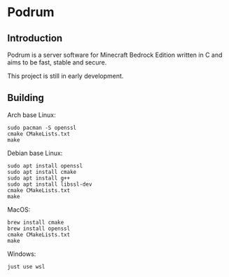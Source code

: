 # Podrum

## Introduction
Podrum is a server software for Minecraft Bedrock Edition written in C and aims to be fast, stable and secure.

This project is still in early development.

## Building

Arch base Linux:
```
sudo pacman -S openssl
cmake CMakeLists.txt
make
```
Debian base Linux:
```
sudo apt install openssl
sudo apt install cmake
sudo apt install g++
sudo apt install libssl-dev
cmake CMakeLists.txt
make
```
MacOS:
```
brew install cmake
brew install openssl
cmake CMakeLists.txt
make
```

Windows:
```
just use wsl
```
